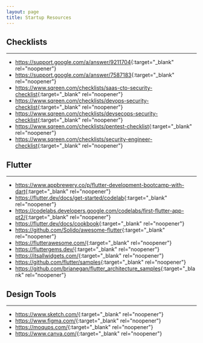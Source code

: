 ```yaml
---
layout: page
title: Startup Resources
---
```


## Checklists
---
  - <https://support.google.com/a/answer/9211704>{:target="_blank" rel="noopener"}
  - <https://support.google.com/a/answer/7587183>{:target="_blank" rel="noopener"}
  - <https://www.sqreen.com/checklists/saas-cto-security-checklist>{:target="_blank" rel="noopener"}
  - <https://www.sqreen.com/checklists/devops-security-checklist>{:target="_blank" rel="noopener"}
  - <https://www.sqreen.com/checklists/devsecops-security-checklist>{:target="_blank" rel="noopener"}
  - <https://www.sqreen.com/checklists/pentest-checklist>{:target="_blank" rel="noopener"}
  - <https://www.sqreen.com/checklists/security-engineer-checklist>{:target="_blank" rel="noopener"}

## Flutter
---
  - <https://www.appbrewery.co/p/flutter-development-bootcamp-with-dart>{:target="_blank" rel="noopener"}
  - <https://flutter.dev/docs/get-started/codelab>{:target="_blank" rel="noopener"}
  - <https://codelabs.developers.google.com/codelabs/first-flutter-app-pt2/>{:target="_blank" rel="noopener"}
  - <https://flutter.dev/docs/cookbook>{:target="_blank" rel="noopener"}
  - <https://github.com/Solido/awesome-flutter>{:target="_blank" rel="noopener"}
  - <https://flutterawesome.com/>{:target="_blank" rel="noopener"}
  - <https://fluttergems.dev/>{:target="_blank" rel="noopener"}
  - <https://itsallwidgets.com/>{:target="_blank" rel="noopener"}
  - <https://github.com/flutter/samples>{:target="_blank" rel="noopener"}
  - <https://github.com/brianegan/flutter_architecture_samples>{:target="_blank" rel="noopener"}

## Design Tools
---
  - <https://www.sketch.com/>{:target="_blank" rel="noopener"}
  - <https://www.figma.com/>{:target="_blank" rel="noopener"}
  - <https://moqups.com/>{:target="_blank" rel="noopener"}
  - <https://www.canva.com/>{:target="_blank" rel="noopener"}
